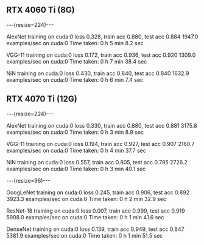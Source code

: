 ## RTX 4060 Ti (8G)
---(resize=224)---

AlexNet training on cuda:0
loss 0.328, train acc 0.880, test acc 0.884
1947.0 examples/sec on cuda:0
Time taken: 0 h 5 min 8.2 sec

VGG-11 training on cuda:0
loss 0.172, train acc 0.936, test acc 0.920
1309.0 examples/sec on cuda:0
Time taken: 0 h 7 min 38.4 sec

NiN training on cuda:0
loss 0.430, train acc 0.840, test acc 0.840
1632.9 examples/sec on cuda:0
Time taken: 0 h 6 min 7.4 sec

## RTX 4070 Ti (12G)
---(resize=224)---

AlexNet training on cuda:0
loss 0.330, train acc 0.880, test acc 0.881
3175.8 examples/sec on cuda:0
Time taken: 0 h 3 min 8.9 sec

VGG-11 training on cuda:0
loss 0.194, train acc 0.927, test acc 0.907
2160.7 examples/sec on cuda:0
Time taken: 0 h 4 min 37.7 sec

NiN training on cuda:0
loss 0.557, train acc 0.805, test acc 0.795
2726.2 examples/sec on cuda:0
Time taken: 0 h 3 min 40.1 sec

---(resize=96)---

GoogLeNet training on cuda:0
loss 0.245, train acc 0.906, test acc 0.892
3923.3 examples/sec on cuda:0
Time taken: 0 h 2 min 32.9 sec

ResNet-18 training on cuda:0
loss 0.007, train acc 0.999, test acc 0.919
5908.0 examples/sec on cuda:0
Time taken: 0 h 1 min 41.6 sec

DenseNet training on cuda:0
loss 0.139, train acc 0.949, test acc 0.847
5381.9 examples/sec on cuda:0
Time taken: 0 h 1 min 51.5 sec
